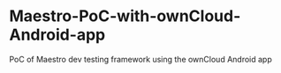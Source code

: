 # Maestro-PoC-with-ownCloud-Android-app
PoC of Maestro dev testing framework using the ownCloud Android app
